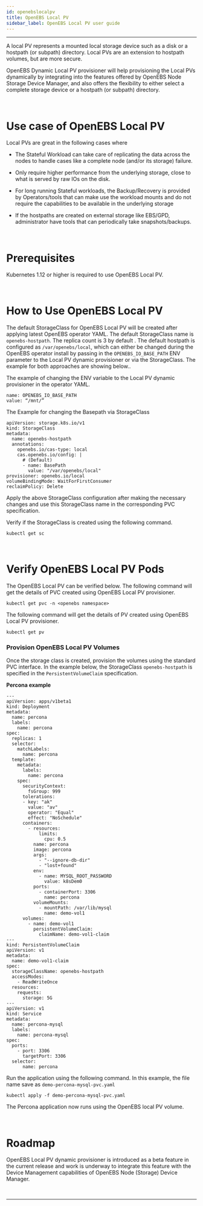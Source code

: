 ```yaml
---
id: openebslocalpv
title: OpenEBS Local PV 
sidebar_label: OpenEBS Local PV user guide
---
```

------

A local PV represents a mounted local storage device such as a disk or a hostpath (or subpath) directory.  Local PVs are an extension to hostpath volumes, but are more secure. 

OpenEBS Dynamic Local PV provisioner will help provisioning the Local PVs dynamically by integrating into the features offered by OpenEBS Node Storage Device Manager, and also offers the flexibility to either select a complete storage device or a hostpath (or subpath) directory.

<br>

# Use case of OpenEBS Local PV 

Local PVs are great in the following cases where 

* The Stateful Workload can take care of replicating the data across the nodes to handle cases like a complete node (and/or its storage) failure.

*  Only require higher performance from the underlying storage, close to what is served by raw IOs on the disk. 

* For long running Stateful workloads, the Backup/Recovery is provided by Operators/tools that can make use the workload mounts and do not require the capabilities to be available in the underlying storage

*  If the hostpaths are created on external storage like EBS/GPD, administrator have tools that can periodically take snapshots/backups.

<br>

# Prerequisites

Kubernetes 1.12 or higher is required to use OpenEBS Local PV.

<br>

# How to Use OpenEBS Local PV

The default StorageClass for OpenEBS Local PV will be created after applying latest OpenEBS operator YAML. The default StorageClass name is `openebs-hostpath`. The replica count is 3 by default . The default hostpath is configured as `/var/openebs/local`,  which can either be changed during the OpenEBS operator install by passing in the `OPENEBS_IO_BASE_PATH` ENV parameter to the Local PV dynamic provisioner or via the StorageClass. The example for both approaches are showing below..

The example of changing the ENV variable  to the Local PV dynamic provisioner in the operator YAML.

```
name: OPENEBS_IO_BASE_PATH
value: “/mnt/”
```

The Example for changing the Basepath via StorageClass

```
apiVersion: storage.k8s.io/v1
kind: StorageClass
metadata:
  name: openebs-hostpath
  annotations:
    openebs.io/cas-type: local
    cas.openebs.io/config: |
      # (Default)
      - name: BasePath
        value: "/var/openebs/local"
provisioner: openebs.io/local
volumeBindingMode: WaitForFirstConsumer
reclaimPolicy: Delete
```

Apply the above StorageClass configuration after making the necessary changes and use this StorageClass name in the corresponding PVC specification.

Verify if the StorageClass is created using the following command.

```
kubectl get sc
```

 

<br>

# Verify OpenEBS Local PV Pods

The OpenEBS Local PV can be verified below. The following command will get the details of PVC created using OpenEBS Local PV provisioner.

```
kubectl get pvc -n <openebs namespace>
```

The following command will get the details of PV created using OpenEBS Local PV provisioner.

```
kubectl get pv
```



### Provision OpenEBS Local PV Volumes

Once the storage class is created, provision the volumes using the standard PVC interface. In the example below, the StorageClass `openebs-hostpath` is specified in the `PersistentVolumeClaim` specification. 

**Percona example**

```
---
apiVersion: apps/v1beta1
kind: Deployment
metadata:
  name: percona
  labels:
    name: percona
spec:
  replicas: 1
  selector: 
    matchLabels:
      name: percona 
  template: 
    metadata:
      labels: 
        name: percona
    spec:
      securityContext:
        fsGroup: 999
      tolerations:
      - key: "ak"
        value: "av"
        operator: "Equal"
        effect: "NoSchedule"
      containers:
        - resources:
            limits:
              cpu: 0.5
          name: percona
          image: percona
          args:
            - "--ignore-db-dir"
            - "lost+found"
          env:
            - name: MYSQL_ROOT_PASSWORD
              value: k8sDem0
          ports:
            - containerPort: 3306
              name: percona
          volumeMounts:
            - mountPath: /var/lib/mysql
              name: demo-vol1
      volumes:
        - name: demo-vol1
          persistentVolumeClaim:
            claimName: demo-vol1-claim
---
kind: PersistentVolumeClaim
apiVersion: v1
metadata:
  name: demo-vol1-claim
spec:
  storageClassName: openebs-hostpath
  accessModes:
    - ReadWriteOnce
  resources:
    requests:
      storage: 5G
---
apiVersion: v1
kind: Service
metadata:
  name: percona-mysql
  labels:
    name: percona-mysql
spec:
  ports:
    - port: 3306
      targetPort: 3306
  selector:
      name: percona
```

Run the application using the following command. In this example, the file name save as `demo-percona-mysql-pvc.yaml`

```
kubectl apply -f demo-percona-mysql-pvc.yaml
```

The Percona application now runs using the OpenEBS local PV volume.

<br>

# Roadmap

OpenEBS Local PV dynamic provisioner is introduced as a beta feature in the current release and work is underway to integrate this feature with the Device Management capabilities of OpenEBS Node (Storage) Device Manager.

<br>

<hr>
<br>



<!-- Hotjar Tracking Code for https://docs.openebs.io -->

<script>
   (function(h,o,t,j,a,r){
       h.hj=h.hj||function(){(h.hj.q=h.hj.q||[]).push(arguments)};
       h._hjSettings={hjid:785693,hjsv:6};
       a=o.getElementsByTagName('head')[0];
       r=o.createElement('script');r.async=1;
       r.src=t+h._hjSettings.hjid+j+h._hjSettings.hjsv;
       a.appendChild(r);
   })(window,document,'https://static.hotjar.com/c/hotjar-','.js?sv=');
</script>


<!-- Global site tag (gtag.js) - Google Analytics -->
<script async src="https://www.googletagmanager.com/gtag/js?id=UA-92076314-12"></script>
<script>
  window.dataLayer = window.dataLayer || [];
  function gtag(){dataLayer.push(arguments);}
  gtag('js', new Date());

  gtag('config', 'UA-92076314-12');
</script>

